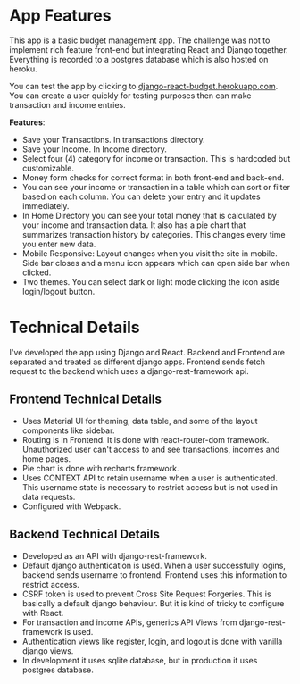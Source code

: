 # App Features
This app is a basic budget management app. The challenge was not to implement rich feature front-end but integrating React and Django together. Everything is recorded to a postgres database which is also hosted on heroku.

You can test the app by clicking to [django-react-budget.herokuapp.com](django-react-budget.herokuapp.com). You can create a user quickly for testing purposes then can make transaction and income entries.

**Features**:
- Save your Transactions. In transactions directory.
- Save your Income. In Income directory.
- Select four (4) category for income or transaction. This is hardcoded but customizable.
- Money form checks for correct format in both front-end and back-end.
- You can see your income or transaction in a table which can sort or filter based on each column. You can delete your entry and it updates immediately.
- In Home Directory you can see your total money that is calculated by your income and transaction data. It also has a pie chart that summarizes transaction history by categories. This changes every time you enter new data.
- Mobile Responsive: Layout changes when you visit the site in mobile. Side bar closes and a menu icon appears which can open side bar when clicked.
- Two themes. You can select dark or light mode clicking the icon aside login/logout button.

# Technical Details
I've developed the app using Django and React. Backend and Frontend are separated and treated as different django apps. Frontend sends fetch request to the backend which uses a django-rest-framework api.

## Frontend Technical Details

- Uses Material UI for theming, data table, and some of the layout components like sidebar.
- Routing is in Frontend. It is done with react-router-dom framework. Unauthorized user can't access to and see transactions, incomes and home pages.
- Pie chart is done with recharts framework.
- Uses CONTEXT API to retain username when a user is authenticated. This username state is necessary to restrict access but is not used in data requests.
- Configured with Webpack.
## Backend Technical Details

- Developed as an API with django-rest-framework.
- Default django authentication is used. When a user successfully logins, backend sends username to frontend. Frontend uses this information to restrict access.
- CSRF token is used to prevent Cross Site Request Forgeries. This is basically a default django behaviour. But it is kind of tricky to configure with React.
- For transaction and income APIs, generics API Views from django-rest-framework is used.
- Authentication views like register, login, and logout is done with vanilla django views.
- In development it uses sqlite database, but in production it uses postgres database.
